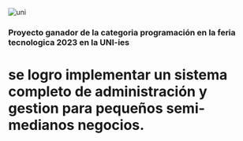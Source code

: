 ![uni](https://encrypted-tbn0.gstatic.com/images?q=tbn:ANd9GcTAofIpIW2mN4dtD5Y7q08DOS8FnUbChMPkuA&usqp=CAU)
### Proyecto ganador de la categoria programación en la feria tecnologica 2023 en la UNI-ies

# se logro implementar un sistema completo de administración y gestion para pequeños semi-medianos negocios.
